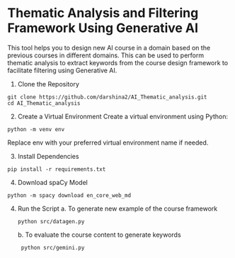 # Thematic Analysis and Filtering Framework Using Generative AI 

This tool helps you to design new AI course in a domain based on the previous courses in different domains. This can be used to perform thematic analysis to extract keywords from the course design framework to facilitate filtering using Generative AI.

1. Clone the Repository
```
git clone https://github.com/darshina2/AI_Thematic_analysis.git
cd AI_Thematic_analysis
```
2. Create a Virtual Environment
Create a virtual environment using Python:
```
python -m venv env
```
Replace env with your preferred virtual environment name if needed.

3. Install Dependencies
```
pip install -r requirements.txt
```
4. Download spaCy Model
```
python -m spacy download en_core_web_md
```
4. Run the Script
   a. To generate new example of the course framework
    ```
    python src/datagen.py
    ```
   b. To evaluate the course content to generate keywords
   ```
    python src/gemini.py
    ```
